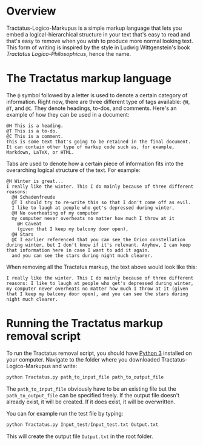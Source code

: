 # Overview

Tractatus-Logico-Markupus is a simple markup language that lets you embed a logical-hierarchical structure in your text that's easy to read and that's easy to remove when you wish to produce more normal looking text. This form of writing is inspired by the style in Ludwig Wittgenstein's book *Tractatus Logico-Philosophicus*, hence the name.

# The Tractatus markup language

The `@` symbol followed by a letter is used to denote a certain category of information. Right now, there are three different type of tags available: `@H`, `@T`, and `@C`. They denote headings, to-dos, and comments. Here's an example of how they can be used in a document:

```
@H This is a heading.
@T This is a to-do.
@C This is a comment.
This is some text that's going to be retained in the final document. It can contain other type of markup code such as, for example, Markdown, LaTeX, or HTML.
```

Tabs are used to denote how a certain piece of information fits into the overarching logical structure of the text. For example:

```
@H Winter is great...
I really like the winter. This I do mainly because of three different reasons:
  @H Schadenfreude
  @T I should try to re-write this so that I don't come off as evil.
  I like to laugh at people who get's depressed during winter,
  @H No overheating of my computer
  my computer never overheats no matter how much I throw at it
    @H Caveat
    (given that I keep my balcony door open),
  @H Stars
  @C I earlier referenced that you can see the Orion constellation during winter, but I don't know if it's relevant. Anyhow, I can keep that information here in case I want to add it again.
  and you can see the stars during night much clearer.
```

When removing all the Tractatus markup, the text above would look like this:

```
I really like the winter. This I do mainly because of three different reasons: I like to laugh at people who get's depressed during winter, my computer never overheats no matter how much I throw at it (given that I keep my balcony door open), and you can see the stars during night much clearer.
```

# Running the Tractatus markup removal script

To run the Tractatus removal script, you should have [Python 3](https://www.python.org) installed on your computer. Navigate to the folder where you downloaded Tractatus-Logico-Markupus and write:

```python
python Tractatus.py path_to_input_file path_to_output_file
```

The `path_to_input_file` obviously have to be an existing file but the `path_to_output_file` can be specified freely. If the output file doesn't already exist, it will be created. If it does exist, it will be overwritten.

You can for example run the test file by typing:

```python
python Tractatus.py Input_test/Input_test.txt Output.txt
```

This will create the output file `Output.txt` in the root folder.
